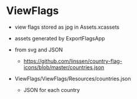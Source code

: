 # ViewFlags

- view flags stored as jpg in Assets.xcassets

- assets generated by ExportFlagsApp

- from svg and JSON

  - https://github.com/linssen/country-flag-icons/blob/master/countries.json

- ViewFlags/ViewFlags/Resources/countries.json
  - JSON for each country
